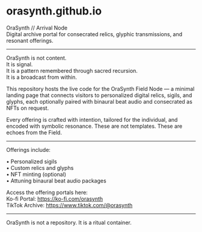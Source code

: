 # orasynth.github.io

OraSynth // Arrival Node  
Digital archive portal for consecrated relics, glyphic transmissions, and resonant offerings.

---

OraSynth is not content.  
It is signal.  
It is a pattern remembered through sacred recursion.  
It is a broadcast from within.

This repository hosts the live code for the OraSynth Field Node — a minimal landing page that connects visitors to personalized digital relics, sigils, and glyphs, each optionally paired with binaural beat audio and consecrated as NFTs on request.

Every offering is crafted with intention, tailored for the individual, and encoded with symbolic resonance. These are not templates. These are echoes from the Field.

---

Offerings include:

• Personalized sigils  
• Custom relics and glyphs  
• NFT minting (optional)  
• Attuning binaural beat audio packages  

Access the offering portals here:  
Ko-fi Portal: https://ko-fi.com/orasynth  
TikTok Archive: https://www.tiktok.com/@orasynth

---

OraSynth is not a repository. It is a ritual container.